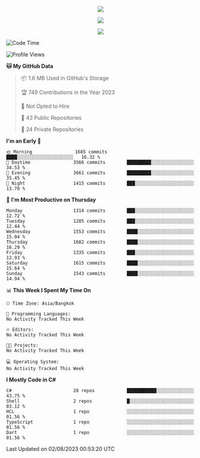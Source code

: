 <p align="center">
  <a href="say-hi.gif"> 
    <img align="center" src="say-hi.gif"/>
  </a>
</p>
<p align="center">
  <a href="https://github.com/htthinh1999">
    <img align="center" src="https://github-readme-stats-kappa-pink.vercel.app/api?username=htthinh1999&show_icons=true&count_private=true&theme=dracula"/>
  </a>
</p>
<p align="center">
  <a href="https://github.com/htthinh1999">
    <img src="https://github-readme-stats-kappa-pink.vercel.app/api/top-langs/?username=htthinh1999&layout=compact&langs_count=6&count_private=true&hide=tsql,hlsl,glsl,shaderlab&theme=dracula"/>
  </a>
</p>

<!--START_SECTION:waka-->
![Code Time](http://img.shields.io/badge/Code%20Time-0%20secs-blue)

![Profile Views](http://img.shields.io/badge/Profile%20Views-0-blue)

**🐱 My GitHub Data** 

> 📦 1.6 MB Used in GitHub's Storage 
 > 
> 🏆 749 Contributions in the Year 2023
 > 
> 🚫 Not Opted to Hire
 > 
> 📜 43 Public Repositories 
 > 
> 🔑 24 Private Repositories 
 > 
**I'm an Early 🐤** 

```text
🌞 Morning                1685 commits        ████░░░░░░░░░░░░░░░░░░░░░   16.32 % 
🌆 Daytime                3566 commits        █████████░░░░░░░░░░░░░░░░   34.53 % 
🌃 Evening                3661 commits        █████████░░░░░░░░░░░░░░░░   35.45 % 
🌙 Night                  1415 commits        ███░░░░░░░░░░░░░░░░░░░░░░   13.70 % 
```
📅 **I'm Most Productive on Thursday** 

```text
Monday                   1314 commits        ███░░░░░░░░░░░░░░░░░░░░░░   12.72 % 
Tuesday                  1285 commits        ███░░░░░░░░░░░░░░░░░░░░░░   12.44 % 
Wednesday                1553 commits        ████░░░░░░░░░░░░░░░░░░░░░   15.04 % 
Thursday                 1682 commits        ████░░░░░░░░░░░░░░░░░░░░░   16.29 % 
Friday                   1335 commits        ███░░░░░░░░░░░░░░░░░░░░░░   12.93 % 
Saturday                 1615 commits        ████░░░░░░░░░░░░░░░░░░░░░   15.64 % 
Sunday                   1543 commits        ████░░░░░░░░░░░░░░░░░░░░░   14.94 % 
```


📊 **This Week I Spent My Time On** 

```text
🕑︎ Time Zone: Asia/Bangkok

💬 Programming Languages: 
No Activity Tracked This Week

🔥 Editors: 
No Activity Tracked This Week

🐱‍💻 Projects: 
No Activity Tracked This Week

💻 Operating System: 
No Activity Tracked This Week
```

**I Mostly Code in C#** 

```text
C#                       28 repos            ███████████░░░░░░░░░░░░░░   43.75 % 
Shell                    2 repos             █░░░░░░░░░░░░░░░░░░░░░░░░   03.12 % 
HCL                      1 repo              ░░░░░░░░░░░░░░░░░░░░░░░░░   01.56 % 
TypeScript               1 repo              ░░░░░░░░░░░░░░░░░░░░░░░░░   01.56 % 
Dart                     1 repo              ░░░░░░░░░░░░░░░░░░░░░░░░░   01.56 % 
```




 Last Updated on 02/08/2023 00:53:20 UTC
<!--END_SECTION:waka-->
